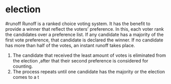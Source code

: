 # election
#runoff
Runoff is a ranked choice voting system. It has the benefit to provide a winner that reflect the voters’ preference. 
In this, each voter rank the candidates over a preference list. If any candidate has a majority of the first vote preference, that candidate is declared the winner.
 If no candidate has more than half of the votes, an instant runoff takes place.
  1.	The candidate that received the least amount of votes is eliminated from the election ,after that their second preference is considered for counting. 
  2.	The process repeats until one candidate has the majority or the election comes to a t
